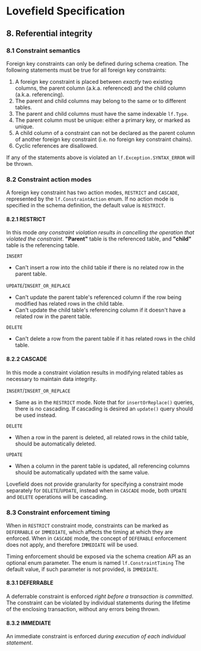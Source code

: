 # Lovefield Specification

## 8. Referential integrity

### 8.1 Constraint semantics

Foreign key constraints can only be defined during schema creation.
The following statements must be true for all foreign key constraints:

 1. A foreign key constraint is placed between *exactly* two existing columns,
    the parent column (a.k.a. referenced) and the child column (a.k.a.
    referencing).
 2. The parent and child columns may belong to the same or to different tables.
 4. The parent and child columns must have the same indexable `lf.Type`.
 5. The parent column must be unique: either a primary key, or marked as unique.
 6. A child column of a constraint can not be declared as the parent column of
    another foreign key constraint (i.e. no foreign key constraint chains).
 7. Cyclic references are disallowed.

If any of the statements above is violated an `lf.Exception.SYNTAX_ERROR` will
be thrown.

### 8.2 Constraint action modes
A foreign key constraint has two action modes, `RESTRICT` and `CASCADE`,
represented by the `lf.ConstraintAction` enum. If no action mode is specified
in the schema definition, the default value is `RESTRICT`.

#### 8.2.1 RESTRICT

In this mode _any constraint violation results in cancelling the operation that
violated the constraint_. **"Parent"** table is the referenced table, and
**"child"** table is the referencing table.

`INSERT`

  * Can't insert a row into the child table if there is no related row
    in the parent table.

`UPDATE`/`INSERT_OR_REPLACE`

  * Can't update the parent table's referenced column if the row being modified
    has related rows in the child table.
  * Can't update the child table's referencing column if it doesn't have a
    related row in the parent table.

`DELETE`

  * Can't delete a row from the parent table if it has related rows in the
    child table.

#### 8.2.2 CASCADE

In this mode a constraint violation results in modifying related tables as
necessary to maintain data integrity.

`INSERT`/`INSERT_OR_REPLACE`

  * Same as in the `RESTRICT` mode. Note that for `insertOrReplace()` queries,
    there is no cascading. If cascading is desired an `update()` query should
    be used instead.

`DELETE`

  * When a row in the parent is deleted, all related rows in the
    child table, should be automatically deleted.

`UPDATE`

  * When a column in the parent table is updated, all referencing
    columns should be automatically updated with the same value.

Lovefield does not provide granularity for specifying a constraint mode
separately for `DELETE`/`UPDATE`, instead when in `CASCADE` mode, both `UPDATE`
and `DELETE` operations will be cascading.

### 8.3 Constraint enforcement timing

When in `RESTRICT` constraint mode, constraints can be marked as `DEFERRABLE` or
`IMMEDIATE`, which affects the timing at which they are enforced. When in
`CASCADE` mode, the concept of `DEFERABLE` enforcement does not apply, and
therefore `IMMEDIATE` will be used.

Timing enforcement should be exposed via the schema creation API as an optional
enum parameter. The enum is named `lf.ConstraintTiming` The default value, if
such parameter is not provided, is `IMMEDIATE`.

#### 8.3.1 DEFERRABLE

A deferrable constraint is enforced _right before a transaction is committed_.
The constraint can be violated by individual statements during the lifetime of
the enclosing transaction, without any errors being thrown.

#### 8.3.2 IMMEDIATE
An immediate constraint is enforced _during execution of each individual
statement_.
